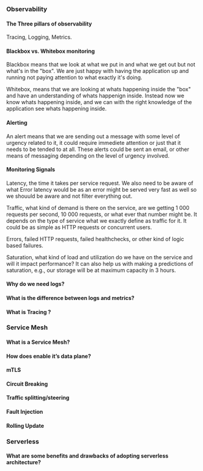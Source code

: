 ### Observability
#### The Three pillars of observability

Tracing, Logging, Metrics.

#### Blackbox vs. Whitebox monitoring
Blackbox means that we look at what we put in and what we get out but not what's in the "box". We are just happy with having the application up and running not paying attention to what exactly it's doing.

Whitebox, means that we are looking at whats happening inside the "box" and have an understanding of whats happenign inside. Instead now we know whats happening inside, and we can with the right knowledge of the application see whats happening inside.

#### Alerting

An alert means that we are sending out a message with some level of urgency related to it, it could require immediete attention or just that it needs to be tended to at all. These alerts could be sent an email, or other means of messaging depending on the level of urgency involved.

#### Monitoring Signals

Latency, the time it takes per service request. We also need to be aware of what Error latency would be as an error might be served very fast as well so we shouuld be aware and not filter everything out.

Traffic, what kind of demand is there on the service, are we getting 1 000 requests per second, 10 000 requests, or what ever that number might be. It depends on the type of service what we exactly define as traffic for it. It could be as simple as HTTP requests or concurrent users. 

Errors, failed HTTP requests, failed healthchecks, or other kind of logic based failures.

Saturation, what kind of load and utilization do we have on the service and will it impact performance? It can also help us with making a predictions of saturation, e.g., our storage will be at maximum capacity in 3 hours. 

#### Why do we need logs?

#### What is the difference between logs and metrics?

#### What is Tracing ?

### Service Mesh
#### What is a Service Mesh?

#### How does enable it’s data plane?

#### mTLS

#### Circuit Breaking

#### Traffic splitting/steering

#### Fault Injection

#### Rolling Update

### Serverless
#### What are some benefits and drawbacks of adopting serverless architecture?
